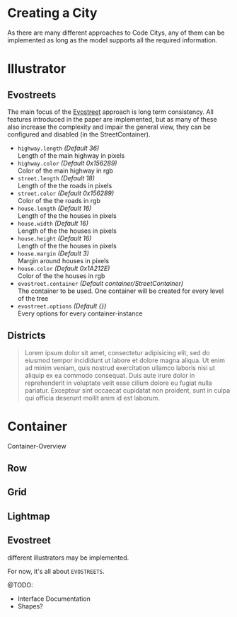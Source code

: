 # Creating a City
As there are many different approaches to Code Citys, any of them can be implemented as long as the model supports all the required information.

# Illustrator

## Evostreets
The main focus of the [Evostreet][ConsitentCitiesPaper] approach is long term consistency. All features introduced in the paper are implemented, but as many of these also increase the complexity and impair the general view, they can be configured and disabled (in the StreetContainer).

 * `highway.length` _(Default 36)_ <br />
    Length of the main highway in pixels
 * `highway.color` _(Default 0x156289)_ <br />
    Color of the main highway in rgb
 * `street.length` _(Default 18)_ <br />
    Length of the the roads in pixels
 * `street.color` _(Default 0x156289)_ <br />
    Color of the the roads in rgb
 * `house.length` _(Default 16)_ <br />
    Length of the the houses in pixels
 * `house.width` _(Default 16)_ <br />
    Length of the the houses in pixels
 * `house.height` _(Default 16)_ <br />
    Length of the the houses in pixels
 * `house.margin` _(Default 3)_ <br />
    Margin around houses in pixels
 * `house.color` _(Default 0x1A212E)_ <br />
    Color of the the houses in rgb
 * `evostreet.container` _(Default container/StreetContainer)_ <br />
    The container to be used. One container will be created for every level of the tree
 * `evostreet.options` _(Default {})_ <br />
    Every options for every container-instance


## Districts
> Lorem ipsum dolor sit amet, consectetur adipisicing elit, sed do eiusmod tempor incididunt ut labore et dolore magna aliqua. Ut enim ad minim veniam, quis nostrud exercitation ullamco laboris nisi ut aliquip ex ea commodo consequat. Duis aute irure dolor in reprehenderit in voluptate velit esse cillum dolore eu fugiat nulla pariatur. Excepteur sint occaecat cupidatat non proident, sunt in culpa qui officia deserunt mollit anim id est laborum.

# Container
Container-Overview

## Row

## Grid

## Lightmap

## Evostreet




different illustrators may be implemented.

For now, it's all about `EVOSTREETS`.

@TODO:
 * Interface Documentation
 * Shapes?

[//]: #
   [ConsitentCitiesPaper]: <https://opus4.kobv.de/opus4-btu/frontdoor/index/index/docId/1681>